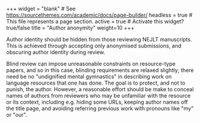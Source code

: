 +++
widget = "blank"  # See https://sourcethemes.com/academic/docs/page-builder/
headless = true  # This file represents a page section.
active = true  # Activate this widget? true/false
title = "Author anonymity"
weight=10
+++

Author identity should be hidden from those reviewing NEJLT manuscripts. This is achieved through accepting only anonymised submissions, and obscuring author identity during review.

Blind review can impose unreasonable constraints on resource-type papers, and so in this case, blinding requirements are relaxed slightly; there need be no "undignified mental gymnastics" in describing work on language resources that one has done. The goal is to protect, and not to punish, the author. However, a reasonable effort should be make to conceal names of authors from reviewers who may be unfamiliar with the resource or its context, including e.g. hiding some URLs, keeping author names off the title page, and avoiding referring previous work with pronouns like "my" or "our".
